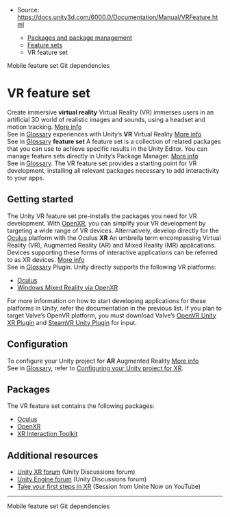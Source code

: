 * Source: https://docs.unity3d.com/6000.0/Documentation/Manual/VRFeature.html

  * [Packages and package management](https://docs.unity3d.com/6000.0/Documentation/Manual/PackagesList.html)
  * [Feature sets](https://docs.unity3d.com/6000.0/Documentation/Manual/FeatureSets.html)
  * VR feature set


[](https://docs.unity3d.com/6000.0/Documentation/Manual/MobileFeature.html)
Mobile feature set
[](https://docs.unity3d.com/6000.0/Documentation/Manual/upm-git.html)
Git dependencies
# VR feature set
Create immersive **virtual reality** Virtual Reality (VR) immerses users in an artificial 3D world of realistic images and sounds, using a headset and motion tracking. [More info](https://docs.unity3d.com/6000.0/Documentation/Manual/VROverview.html)  
See in [Glossary](https://docs.unity3d.com/6000.0/Documentation/Manual/Glossary.html#VirtualReality) experiences with Unity’s **VR** Virtual Reality [More info](https://docs.unity3d.com/6000.0/Documentation/Manual/VROverview.html)  
See in [Glossary](https://docs.unity3d.com/6000.0/Documentation/Manual/Glossary.html#VR) **feature set** A feature set is a collection of related packages that you can use to achieve specific results in the Unity Editor. You can manage feature sets directly in Unity’s Package Manager. [More info](https://docs.unity3d.com/6000.0/Documentation/Manual/FeatureSets.html)  
See in [Glossary](https://docs.unity3d.com/6000.0/Documentation/Manual/Glossary.html#Featureset). The VR feature set provides a starting point for VR development, installing all relevant packages necessary to add interactivity to your apps.
## Getting started
The Unity VR feature set pre-installs the packages you need for VR development. With [OpenXR](https://www.khronos.org/openxr/), you can simplify your VR development by targeting a wide range of VR devices. Alternatively, develop directly for the [Oculus](https://www.oculus.com/) platform with the Oculus **XR** An umbrella term encompassing Virtual Reality (VR), Augmented Reality (AR) and Mixed Reality (MR) applications. Devices supporting these forms of interactive applications can be referred to as XR devices. [More info](https://docs.unity3d.com/6000.0/Documentation/Manual/XR.html)  
See in [Glossary](https://docs.unity3d.com/6000.0/Documentation/Manual/Glossary.html#XR) Plugin.
Unity directly supports the following VR platforms:
  * [Oculus](https://developer.oculus.com/documentation/unity/unity-gs-overview/)
  * [Windows Mixed Reality via OpenXR](https://learn.microsoft.com/en-us/windows/mixed-reality/develop/unity/unity-development-wmr-overview)


For more information on how to start developing applications for these platforms in Unity, refer the documentation in the previous list.
If you plan to target Valve’s OpenVR platform, you must download Valve’s [OpenVR Unity XR Plugin](https://github.com/ValveSoftware/unity-xr-plugin) and [SteamVR Unity Plugin](https://github.com/ValveSoftware/steamvr_unity_plugin/releases/tag/2.6.0b4) for input.
## Configuration
To configure your Unity project for **AR** Augmented Reality [More info](https://docs.unity3d.com/6000.0/Documentation/Manual/AROverview.html)  
See in [Glossary](https://docs.unity3d.com/6000.0/Documentation/Manual/Glossary.html#AR), refer to [Configuring your Unity project for XR](https://docs.unity3d.com/6000.0/Documentation/Manual/configuring-project-for-xr.html).
## Packages
The VR feature set contains the following packages:
  * [Oculus](https://docs.unity3d.com/6000.0/Documentation/Manual/com.unity.xr.oculus.html)
  * [OpenXR](https://docs.unity3d.com/6000.0/Documentation/Manual/com.unity.xr.openxr.html)
  * [XR Interaction Toolkit](https://docs.unity3d.com/6000.0/Documentation/Manual/com.unity.xr.interaction.toolkit.html)


## Additional resources
  * [Unity XR forum](https://discussions.unity.com/tags/c/unity-engine/52/xr) (Unity Discussions forum)
  * [Unity Engine forum](https://discussions.unity.com/c/unity-engine/52) (Unity Discussions forum)
  * [Take your first steps in XR](https://www.youtube.com/watch?v=uItQp55ary8) (Session from Unite Now on YouTube)


* * *
[](https://docs.unity3d.com/6000.0/Documentation/Manual/MobileFeature.html)
Mobile feature set
[](https://docs.unity3d.com/6000.0/Documentation/Manual/upm-git.html)
Git dependencies

